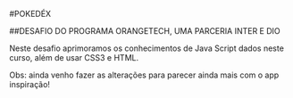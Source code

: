 #POKEDÉX

##DESAFIO DO PROGRAMA ORANGETECH, UMA PARCERIA INTER E DIO

Neste desafio aprimoramos os conhecimentos de Java Script dados neste curso, além de usar CSS3 e HTML.

Obs: ainda venho fazer as alterações para parecer ainda mais com o app inspiração!
